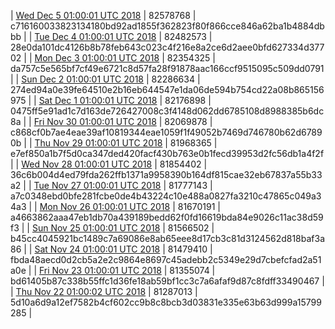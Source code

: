 | [Wed Dec  5 01:00:01 UTC 2018](https://transfer.sh/UeAlZ/trcninja-dbdump-20181205010001.tar.bz2) | 82578768 | c716160033823134180bd92ad1855f362823f80f866cce846a62ba1b4884dbbb | 
| [Tue Dec  4 01:00:01 UTC 2018](https://transfer.sh/XMP05/trcninja-dbdump-20181204010001.tar.bz2) | 82482573 | 28e0da101dc4126b8b78feb643c023c4f216e8a2ce6d2aee0bfd627334d37702 | 
| [Mon Dec  3 01:00:01 UTC 2018](https://transfer.sh/W8byM/trcninja-dbdump-20181203010001.tar.bz2) | 82354325 | da757c5e565bf7cf49e6721c8d57fa28f91878aac166ccf9515095c509dd0791 | 
| [Sun Dec  2 01:00:01 UTC 2018](https://transfer.sh/vWyhB/trcninja-dbdump-20181202010001.tar.bz2) | 82286634 | 274ed94a0e39fe64510e2b16eb644547e1da06de594b754cd22a08b865156975 | 
| [Sat Dec  1 01:00:01 UTC 2018](https://transfer.sh/7fZmT/trcninja-dbdump-20181201010001.tar.bz2) | 82176898 | 0475ff5e91ad1c7d163de726427008c3f4148d062dd6785108d8988385b6dc8a | 
| [Fri Nov 30 01:00:01 UTC 2018](https://transfer.sh/G1NxO/trcninja-dbdump-20181130010001.tar.bz2) | 82069878 | c868cf0b7ae4eae39af10819344eae1059f1f49052b7469d746780b62d67890b | 
| [Thu Nov 29 01:00:01 UTC 2018](https://transfer.sh/152dyn/trcninja-dbdump-20181129010001.tar.bz2) | 81968365 | e7ef850a1b7f5d0ca347ded420facf430b763e0b1fecd39953d2fc56db1a4f2f | 
| [Wed Nov 28 01:00:01 UTC 2018](https://transfer.sh/NHKTZ/trcninja-dbdump-20181128010001.tar.bz2) | 81854402 | 36c6b004d4ed79fda262ffb1371a9958390b164df815cae32eb67837a55b33a2 | 
| [Tue Nov 27 01:00:01 UTC 2018](https://transfer.sh/zyHEr/trcninja-dbdump-20181127010001.tar.bz2) | 81777143 | a7c0348ebd0bfe281fcbe0de4b43224c10e488a0827fa3210c47865c049a34a3 | 
| [Mon Nov 26 01:00:01 UTC 2018](https://transfer.sh/pWRuv/trcninja-dbdump-20181126010001.tar.bz2) | 81670191 | a4663862aaa47eb1db70a439189bedd62f0fd16619bda84e9026c11ac38d59f3 | 
| [Sun Nov 25 01:00:01 UTC 2018](https://transfer.sh/g3EuU/trcninja-dbdump-20181125010001.tar.bz2) | 81566502 | b45cc4045921bc1489c7a69086e8ab65eee8d17cb3c81d3124562d818baf3a86 | 
| [Sat Nov 24 01:00:01 UTC 2018](https://transfer.sh/HV23k/trcninja-dbdump-20181124010001.tar.bz2) | 81479410 | fbda48aecd0d2cb5a2e2c9864e8697c45adebb2c5349e29d7cbefcfad2a51a0e | 
| [Fri Nov 23 01:00:01 UTC 2018](https://transfer.sh/zrzQ2/trcninja-dbdump-20181123010001.tar.bz2) | 81355074 | bd61405b87c338b55ffc1d36fe18ab59bf1cc3c7a6afaf9d87c8fdff33490467 | 
| [Thu Nov 22 01:00:02 UTC 2018](https://transfer.sh/21Ww9/trcninja-dbdump-20181122010002.tar.bz2) | 81287013 | 5d10a6d9a12ef7582b4cf602cc9b8c8bcb3d03831e335e63b63d999a15799285 | 
